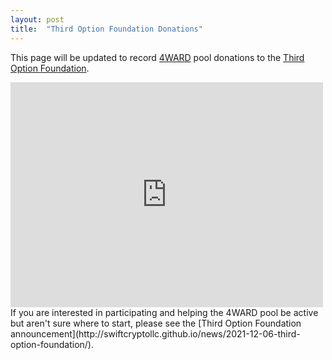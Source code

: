 ```yaml
---
layout: post
title:  "Third Option Foundation Donations"
---
```

This page will be updated to record [4WARD](https://adapools.org/pool/b6063f0f2fa05d98132f15defed4c69c06ea61451b4ea4cea0ce1b80) pool donations to the [Third Option Foundation](https://www.thirdoptionfoundation.org/).  

<iframe width="500" height="360" frameborder="0" src="https://js.adapools.org/widget-dark.html?pool=b6063f0f2fa05d98132f15defed4c69c06ea61451b4ea4cea0ce1b80"><a href="https://adapools.org/pool/b6063f0f2fa05d98132f15defed4c69c06ea61451b4ea4cea0ce1b80">Detail</a></iframe>
                  
<br />
If you are interested in participating and helping the 4WARD pool be active but aren't sure where to start, please see the [Third Option Foundation announcement](http://swiftcryptollc.github.io/news/2021-12-06-third-option-foundation/).